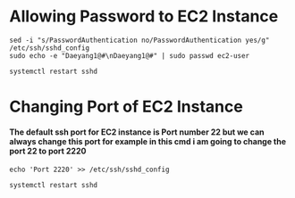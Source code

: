 # Allowing Password to EC2 Instance
```
sed -i "s/PasswordAuthentication no/PasswordAuthentication yes/g" /etc/ssh/sshd_config
sudo echo -e "Daeyang1@#\nDaeyang1@#" | sudo passwd ec2-user
```
``` systemctl restart sshd ```
# Changing Port of EC2 Instance
#### The default ssh port for EC2 instance is Port number 22 but we can always change this port for example in this cmd i am going to change the port 22 to port 2220
```
echo 'Port 2220' >> /etc/ssh/sshd_config
```
``` systemctl restart sshd ```
